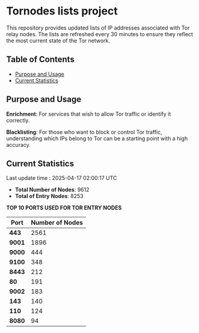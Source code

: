 # Tornodes lists project

This repository provides updated lists of IP addresses associated with Tor relay nodes. The lists are refreshed every 30 minutes to ensure they reflect the most current state of the Tor network.

## Table of Contents

- [Purpose and Usage](#purpose-and-usage)
- [Current Statistics](#current-statistics)


## Purpose and Usage

**Enrichment**: For services that wish to allow Tor traffic or identify it correctly.

**Blacklisting**: For those who want to block or control Tor traffic, understanding which IPs belong to Tor can be a starting point with a high accuracy.

## Current Statistics

Last update time : 2025-04-17 02:00:17 UTC

- **Total Number of Nodes**: 9612
- **Total of Entry Nodes**: 8253

**TOP 10 PORTS USED FOR TOR ENTRY NODES**

| **Port** | **Number of Nodes** |
|------|-----------------|
| **443**   | 2561  |
| **9001**   | 1896  |
| **9000**   | 444  |
| **9100**   | 348  |
| **8443**   | 212  |
| **80**   | 191  |
| **9002**   | 183  |
| **143**   | 140  |
| **110**   | 124  |
| **8080**   | 94  |


